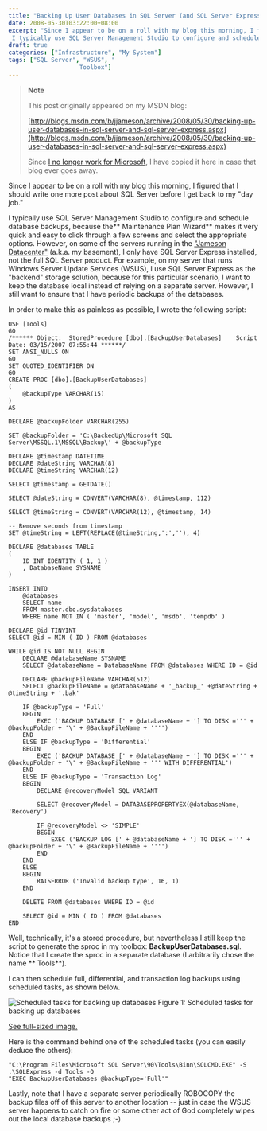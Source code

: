 ```yaml
---
title: "Backing Up User Databases in SQL Server (and SQL Server Express)"
date: 2008-05-30T03:22:00+08:00
excerpt: "Since I appear to be on a roll with my blog this morning, I figured that I should write one more post about SQL Server before I get back to my \"day job.\" 
 I typically use SQL Server Management Studio to configure and schedule database backups, because..."
draft: true
categories: ["Infrastructure", "My System"]
tags: ["SQL Server", "WSUS", "
                    Toolbox"]
---
```


> **Note**
>
> This post originally appeared on my MSDN blog:
>
> [http://blogs.msdn.com/b/jjameson/archive/2008/05/30/backing-up-user-databases-in-sql-server-and-sql-server-express.aspx](http://blogs.msdn.com/b/jjameson/archive/2008/05/30/backing-up-user-databases-in-sql-server-and-sql-server-express.aspx)
>
> Since [I no longer work for Microsoft](/blog/jjameson/2011/09/02/last-day-with-microsoft), I have copied it here in case that blog                 ever goes away.

Since I appear to be on a roll with my blog this morning, I figured that I should         write one more post about SQL Server before I get back to my "day job."

I typically use SQL Server Management Studio to configure and schedule database         backups, because the** Maintenance Plan Wizard** makes         it very quick and easy to click through a few screens and select the appropriate         options. However, on some of the servers running in the ["Jameson Datacenter"](/blog/jjameson/2009/09/14/the-jameson-datacenter) (a.k.a. my basement), I only have SQL Server Express         installed, not the full SQL Server product. For example, on my server that runs         Windows Server Update Services (WSUS), I use SQL Server Express as the "backend"         storage solution, because for this particular scenario, I want to keep the database         local instead of relying on a separate server. However, I still want to ensure that         I have periodic backups of the databases.

In order to make this as painless as possible, I wrote the following script:

```
USE [Tools]
GO
/****** Object:  StoredProcedure [dbo].[BackupUserDatabases]    Script Date: 03/15/2007 07:55:44 ******/
SET ANSI_NULLS ON
GO
SET QUOTED_IDENTIFIER ON
GO
CREATE PROC [dbo].[BackupUserDatabases]
(
    @backupType VARCHAR(15)
)
AS

DECLARE @backupFolder VARCHAR(255)

SET @backupFolder = 'C:\BackedUp\Microsoft SQL Server\MSSQL.1\MSSQL\Backup\' + @backupType

DECLARE @timestamp DATETIME
DECLARE @dateString VARCHAR(8)
DECLARE @timeString VARCHAR(12)

SELECT @timestamp = GETDATE()

SELECT @dateString = CONVERT(VARCHAR(8), @timestamp, 112)

SELECT @timeString = CONVERT(VARCHAR(12), @timestamp, 14)

-- Remove seconds from timestamp
SET @timeString = LEFT(REPLACE(@timeString,':',''), 4)

DECLARE @databases TABLE
(
    ID INT IDENTITY ( 1, 1 )
    , DatabaseName SYSNAME
)

INSERT INTO
    @databases 
    SELECT name
    FROM master.dbo.sysdatabases 
    WHERE name NOT IN ( 'master', 'model', 'msdb', 'tempdb' )

DECLARE @id TINYINT
SELECT @id = MIN ( ID ) FROM @databases

WHILE @id IS NOT NULL BEGIN
    DECLARE @databaseName SYSNAME
    SELECT @databaseName = DatabaseName FROM @databases WHERE ID = @id

    DECLARE @backupFileName VARCHAR(512)
    SELECT @backupFileName = @databaseName + '_backup_' +@dateString + @timeString + '.bak'

    IF @backupType = 'Full'
    BEGIN
        EXEC ('BACKUP DATABASE [' + @databaseName + '] TO DISK =''' + @backupFolder + '\' + @BackupFileName + '''')
    END
    ELSE IF @backupType = 'Differential'
    BEGIN
        EXEC ('BACKUP DATABASE [' + @databaseName + '] TO DISK =''' + @backupFolder + '\' + @BackupFileName + ''' WITH DIFFERENTIAL')
    END
    ELSE IF @backupType = 'Transaction Log'
    BEGIN
        DECLARE @recoveryModel SQL_VARIANT

        SELECT @recoveryModel = DATABASEPROPERTYEX(@databaseName, 'Recovery')

        IF @recoveryModel <> 'SIMPLE'
        BEGIN
            EXEC ('BACKUP LOG [' + @databaseName + '] TO DISK =''' + @backupFolder + '\' + @BackupFileName + '''')
        END
    END
    ELSE
    BEGIN
        RAISERROR ('Invalid backup type', 16, 1)
    END

    DELETE FROM @databases WHERE ID = @id

    SELECT @id = MIN ( ID ) FROM @databases
END
```

Well, technically, it's a stored procedure, but nevertheless I still keep the script         to generate the sproc in my toolbox: **BackupUserDatabases.sql**. Notice         that I create the sproc in a separate database (I arbitrarily chose the name **            Tools**).

I can then schedule full, differential, and transaction log backups using scheduled         tasks, as shown below.

![Scheduled tasks for backing up databases](https://www.technologytoolbox.com/blog/images/www_technologytoolbox_com/blog/jjameson/10/r_Scheduled%20Tasks%20-%20COLOSSUS.jpg)
Figure 1: Scheduled tasks for backing up databases

[See full-sized image.](/blog/images/www_technologytoolbox_com/blog/jjameson/10/o_Scheduled%20Tasks%20-%20COLOSSUS.jpg)

Here is the command behind one of the scheduled tasks (you can easily deduce the         others):

```
"C:\Program Files\Microsoft SQL Server\90\Tools\Binn\SQLCMD.EXE" -S .\SQLExpress -d Tools -Q
"EXEC BackupUserDatabases @backupType='Full'"
```

Lastly, note that I have a separate server periodically ROBOCOPY the backup files         off of this server to another location -- just in case the WSUS server happens to         catch on fire or some other act of God completely wipes out the local database backups         ;-)

